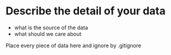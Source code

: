 # Describe the detail of your data
- what is the source of the data
- what should we care about

Place every piece of data here and ignore by .gitignore
